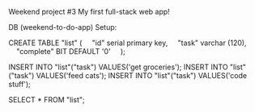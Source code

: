 Weekend project #3
My first full-stack web app!

DB (weekend-to-do-app) Setup:

CREATE TABLE "list" (
    "id" serial primary key,
    "task" varchar (120),
    "complete" BIT DEFAULT '0'
    );

INSERT INTO "list"("task")
VALUES('get groceries');
INSERT INTO "list"("task")
VALUES('feed cats');
INSERT INTO "list"("task")
VALUES('code stuff');

SELECT * FROM "list";
